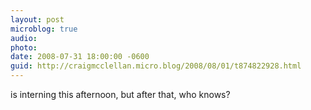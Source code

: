 ```yaml
---
layout: post
microblog: true
audio: 
photo: 
date: 2008-07-31 18:00:00 -0600
guid: http://craigmcclellan.micro.blog/2008/08/01/t874822928.html
---
```

is interning this afternoon, but after that, who knows?
